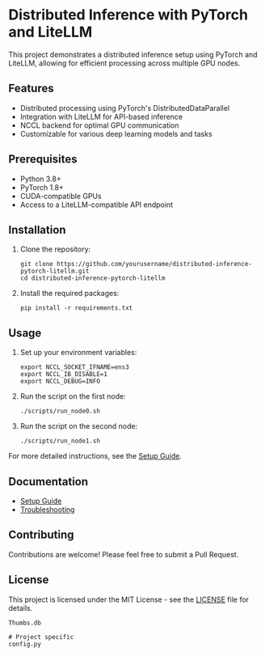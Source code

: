 # Distributed Inference with PyTorch and LiteLLM

This project demonstrates a distributed inference setup using PyTorch and LiteLLM, allowing for efficient processing across multiple GPU nodes.

## Features

- Distributed processing using PyTorch's DistributedDataParallel
- Integration with LiteLLM for API-based inference
- NCCL backend for optimal GPU communication
- Customizable for various deep learning models and tasks

## Prerequisites

- Python 3.8+
- PyTorch 1.8+
- CUDA-compatible GPUs
- Access to a LiteLLM-compatible API endpoint

## Installation

1. Clone the repository:
   ```
   git clone https://github.com/yourusername/distributed-inference-pytorch-litellm.git
   cd distributed-inference-pytorch-litellm
   ```

2. Install the required packages:
   ```
   pip install -r requirements.txt
   ```

## Usage

1. Set up your environment variables:
   ```
   export NCCL_SOCKET_IFNAME=ens3
   export NCCL_IB_DISABLE=1
   export NCCL_DEBUG=INFO
   ```

2. Run the script on the first node:
   ```
   ./scripts/run_node0.sh
   ```

3. Run the script on the second node:
   ```
   ./scripts/run_node1.sh
   ```

For more detailed instructions, see the [Setup Guide](docs/setup_guide.md).

## Documentation

- [Setup Guide](docs/setup_guide.md)
- [Troubleshooting](docs/troubleshooting.md)

## Contributing

Contributions are welcome! Please feel free to submit a Pull Request.

## License

This project is licensed under the MIT License - see the [LICENSE](LICENSE) file for details.
```
Thumbs.db

# Project specific
config.py
```
